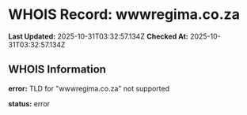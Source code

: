 # WHOIS Record: wwwregima.co.za

**Last Updated:** 2025-10-31T03:32:57.134Z
**Checked At:** 2025-10-31T03:32:57.134Z

## WHOIS Information

**error:** TLD for "wwwregima.co.za" not supported

**status:** error

